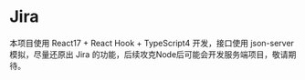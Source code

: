 # Jira
本项目使用 React17 + React Hook + TypeScript4 开发，接口使用 json-server 模拟，尽量还原出 Jira 的功能，后续攻克Node后可能会开发服务端项目，敬请期待。
